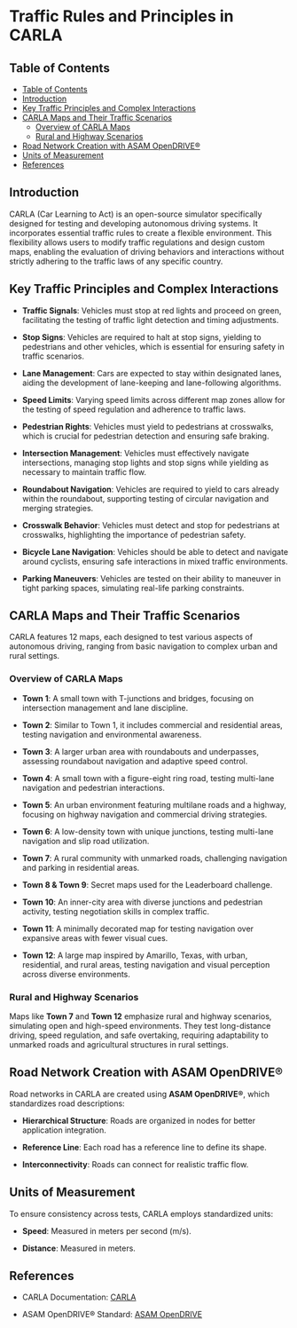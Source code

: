 # Traffic Rules and Principles in CARLA

## Table of Contents

- [Table of Contents](#table-of-contents)
- [Introduction](#introduction)
- [Key Traffic Principles and Complex Interactions](#key-traffic-principles-and-complex-interactions)
- [CARLA Maps and Their Traffic Scenarios](#carla-maps-and-their-traffic-scenarios)
  - [Overview of CARLA Maps](#overview-of-carla-maps)
  - [Rural and Highway Scenarios](#rural-and-highway-scenarios)
- [Road Network Creation with ASAM OpenDRIVE®](#road-network-creation-with-asam-opendrive)
- [Units of Measurement](#units-of-measurement)
- [References](#references)

## Introduction

CARLA (Car Learning to Act) is an open-source simulator specifically designed for testing and developing autonomous driving systems. It incorporates essential traffic rules to create a flexible environment. This flexibility allows users to modify traffic regulations and design custom maps, enabling
the evaluation of driving behaviors and interactions without strictly adhering to the traffic laws of any specific country.

## Key Traffic Principles and Complex Interactions

- **Traffic Signals**: Vehicles must stop at red lights and proceed on green, facilitating the testing of traffic light detection and timing adjustments.

- **Stop Signs**: Vehicles are required to halt at stop signs, yielding to pedestrians and other vehicles, which is essential for ensuring safety in traffic scenarios.

- **Lane Management**: Cars are expected to stay within designated lanes, aiding the development of lane-keeping and lane-following algorithms.

- **Speed Limits**: Varying speed limits across different map zones allow for the testing of speed regulation and adherence to traffic laws.

- **Pedestrian Rights**: Vehicles must yield to pedestrians at crosswalks, which is crucial for pedestrian detection and ensuring safe braking.

- **Intersection Management**: Vehicles must effectively navigate intersections, managing stop lights and stop signs while yielding as necessary to maintain traffic flow.

- **Roundabout Navigation**: Vehicles are required to yield to cars already within the roundabout, supporting testing of circular navigation and merging strategies.

- **Crosswalk Behavior**: Vehicles must detect and stop for pedestrians at crosswalks, highlighting the importance of pedestrian safety.

- **Bicycle Lane Navigation**: Vehicles should be able to detect and navigate around cyclists, ensuring safe interactions in mixed traffic environments.

- **Parking Maneuvers**: Vehicles are tested on their ability to maneuver in tight parking spaces, simulating real-life parking constraints.

## CARLA Maps and Their Traffic Scenarios

CARLA features 12 maps, each designed to test various aspects of autonomous driving, ranging from basic navigation to complex urban and rural settings.

### Overview of CARLA Maps

- **Town 1**: A small town with T-junctions and bridges, focusing on intersection management and lane discipline.

- **Town 2**: Similar to Town 1, it includes commercial and residential areas, testing navigation and environmental awareness.

- **Town 3**: A larger urban area with roundabouts and underpasses, assessing roundabout navigation and adaptive speed control.

- **Town 4**: A small town with a figure-eight ring road, testing multi-lane navigation and pedestrian interactions.

- **Town 5**: An urban environment featuring multilane roads and a highway, focusing on highway navigation and commercial driving strategies.

- **Town 6**: A low-density town with unique junctions, testing multi-lane navigation and slip road utilization.

- **Town 7**: A rural community with unmarked roads, challenging navigation and parking in residential areas.

- **Town 8 & Town 9**: Secret maps used for the Leaderboard challenge.

- **Town 10**: An inner-city area with diverse junctions and pedestrian activity, testing negotiation skills in complex traffic.

- **Town 11**: A minimally decorated map for testing navigation over expansive areas with fewer visual cues.

- **Town 12**: A large map inspired by Amarillo, Texas, with urban, residential, and rural areas, testing navigation and visual perception across diverse environments.

### Rural and Highway Scenarios

Maps like **Town 7** and **Town 12** emphasize rural and highway scenarios, simulating open and high-speed environments. They test long-distance driving, speed regulation, and safe overtaking, requiring adaptability to unmarked roads and agricultural structures in rural settings.

## Road Network Creation with ASAM OpenDRIVE®

Road networks in CARLA are created using **ASAM OpenDRIVE®**, which standardizes road descriptions:

- **Hierarchical Structure**: Roads are organized in nodes for better application integration.

- **Reference Line**: Each road has a reference line to define its shape.

- **Interconnectivity**: Roads can connect for realistic traffic flow.

## Units of Measurement

To ensure consistency across tests, CARLA employs standardized units:

- **Speed**: Measured in meters per second (m/s).

- **Distance**: Measured in meters.

## References

- CARLA Documentation: [CARLA](https://carla.readthedocs.io/en/latest/)

- ASAM OpenDRIVE® Standard: [ASAM OpenDRIVE](https://www.asam.net/standards/detail/opendrive/)
